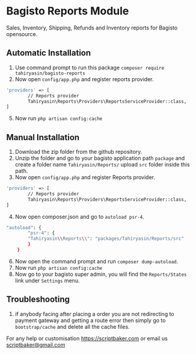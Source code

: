 # Bagisto Reports Module
Sales, Inventory, Shipping, Refunds and Inventory reports for Bagisto opensource.

## Automatic Installation
1. Use command prompt to run this package `composer require tahiryasin/bagisto-reports`
2. Now open `config/app.php` and register reports provider.
```sh
'providers' => [
        // Reports provider
        Tahiryasin\Reports\Providers\ReportsServiceProvider::class,
]
```
5. Now run `php artisan config:cache`

## Manual Installation
1. Download the zip folder from the github repository.
2. Unzip the folder and go to your bagisto application path `package` and create a folder name `Tahiryasin/Reports/` upload `src` folder inside this path.
3. Now open `config/app.php` and register Reports provider.
```sh
'providers' => [
        // Reports provider
        Tahiryasin\Reports\Providers\ReportsServiceProvider::class,
]
```
4. Now open composer.json and go to `autoload psr-4`.
```sh
"autoload": {
        "psr-4": {
        "Tahiryasin\\Reports\\": "packages/Tahiryasin/Reports/src"
        }
    }
```

6. Now open the command prompt and run `composer dump-autoload`.
7. Now run `php artisan config:cache`
9. Now go to your bagisto super admin, you will find the `Reports/States` link under `Settings` menu.


## Troubleshooting

1. if anybody facing after placing a order you are not redirecting to payment gateway and getting a route error then simply go to `bootstrap/cache` and delete all the cache files.

For any help or customisation  <https://scriptbaker.com> or email us <scriptbaker@gmail.com>
